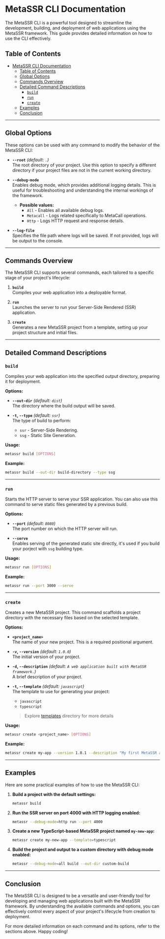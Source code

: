 # MetaSSR CLI Documentation

The MetaSSR CLI is a powerful tool designed to streamline the development, building, and deployment of web applications using the MetaSSR framework. This guide provides detailed information on how to use the CLI effectively.

## Table of Contents

- [MetaSSR CLI Documentation](#metassr-cli-documentation)
  - [Table of Contents](#table-of-contents)
  - [Global Options](#global-options)
  - [Commands Overview](#commands-overview)
  - [Detailed Command Descriptions](#detailed-command-descriptions)
    - [`build`](#build)
    - [`run`](#run)
    - [`create`](#create)
  - [Examples](#examples)
  - [Conclusion](#conclusion)

---

## Global Options

These options can be used with any command to modify the behavior of the MetaSSR CLI:

- **`--root`** *(default: `.`)*  
  The root directory of your project. Use this option to specify a different directory if your project files are not in the current working directory.

- **`--debug-mode`**  
  Enables debug mode, which provides additional logging details. This is useful for troubleshooting and understanding the internal workings of the framework.
  - **Possible values:**
    - `All` - Enables all available debug logs.
    - `Metacall` - Logs related specifically to MetaCall operations.
    - `Http` - Logs HTTP request and response details.

- **`--log-file`**  
  Specifies the file path where logs will be saved. If not provided, logs will be output to the console.

---

## Commands Overview

The MetaSSR CLI supports several commands, each tailored to a specific stage of your project's lifecycle:

1. **`build`**  
   Compiles your web application into a deployable format.

2. **`run`**  
   Launches the server to run your Server-Side Rendered (SSR) application.

3. **`create`**  
   Generates a new MetaSSR project from a template, setting up your project structure and initial files.

---

## Detailed Command Descriptions

### `build`

Compiles your web application into the specified output directory, preparing it for deployment.

**Options:**

- **`--out-dir`** *(default: `dist`)*  
  The directory where the build output will be saved.

- **`-t`, `--type`** *(default: `ssr`)*  
  The type of build to perform:
  - `ssr` - Server-Side Rendering.
  - `ssg` - Static Site Generation.

**Usage:**

```bash
metassr build [OPTIONS]
```

**Example:**

```bash
metassr build --out-dir build-directory --type ssg
```

---

### `run`

Starts the HTTP server to serve your SSR application. You can also use this command to serve static files generated by a previous build.

**Options:**

- **`--port`** *(default: `8080`)*  
  The port number on which the HTTP server will run.

- **`--serve`**  
  Enables serving of the generated static site directly, it's used if you build your porject with `ssg` building type.

**Usage:**

```bash
metassr run [OPTIONS]
```

**Example:**

```bash
metassr run --port 3000 --serve
```

---

### `create`

Creates a new MetaSSR project. This command scaffolds a project directory with the necessary files based on the selected template.

**Options:**

- **`<project_name>`**  
  The name of your new project. This is a required positional argument.

- **`-v`, `--version`** *(default: `1.0.0`)*  
  The initial version of your project.

- **`-d`, `--description`** *(default: `A web application built with MetaSSR framework.`)*  
  A brief description of your project.

- **`-t`, `--template`** *(default: `javascript`)*  
  The template to use for generating your project:
  - `javascript`
  - `typescript`
  > Explore [templates](../../crates/metassr-create/templates/) directory for more details

**Usage:**

```bash
metassr create <project_name> [OPTIONS]
```

**Example:**

```bash
metassr create my-app --version 1.0.1 --description "My first MetaSSR app" --template typescript
```

---

## Examples

Here are some practical examples of how to use the MetaSSR CLI:

1. **Build a project with the default settings:**

   ```bash
   metassr build
   ```

2. **Run the SSR server on port 4000 with HTTP logging enabled:**

   ```bash
   metassr --debug-mode=http run --port 4000 
   ```

3. **Create a new TypeScript-based MetaSSR project named `my-new-app`:**

   ```bash
   metassr create my-new-app --template=typescript
   ```

4. **Build the project and output to a custom directory with debug mode enabled:**

   ```bash
   metassr --debug-mode=all build --out-dir custom-build
   ```

---

## Conclusion

The MetaSSR CLI is designed to be a versatile and user-friendly tool for developing and managing web applications built with the MetaSSR framework. By understanding the available commands and options, you can effectively control every aspect of your project's lifecycle from creation to deployment.

For more detailed information on each command and its options, refer to the sections above. Happy coding!
